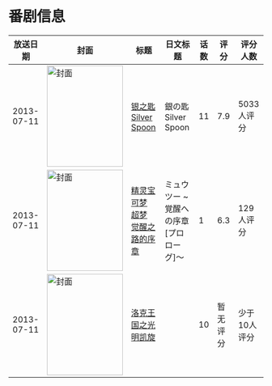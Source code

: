 # 番剧信息

|放送日期|封面|标题|日文标题|话数|评分|评分人数|
|---|---|---|---|---|---|---|
|2013-07-11|<img src="//lain.bgm.tv/pic/cover/c/3a/0d/59664_xK3y7.jpg" alt="封面" style="width:150px;height:200px;object-fit:cover;">|[银之匙 Silver Spoon](https://bangumi.tv/subject/59664)|銀の匙 Silver Spoon|11|7.9|5033人评分|
|2013-07-11|<img src="//lain.bgm.tv/pic/cover/c/b4/08/75899_J7cRC.jpg" alt="封面" style="width:150px;height:200px;object-fit:cover;">|[精灵宝可梦 超梦 觉醒之路的序章](https://bangumi.tv/subject/75899)|ミュウツー ~覚醒への序章[プロローグ]～|1|6.3|129人评分|
|2013-07-11|<img src="//lain.bgm.tv/pic/cover/c/f1/95/463599_JAP2B.jpg" alt="封面" style="width:150px;height:200px;object-fit:cover;">|[洛克王国之光明凯旋](https://bangumi.tv/subject/463599)||10|暂无评分|少于10人评分|
